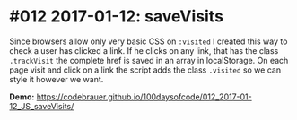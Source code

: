 # #012 2017-01-12: saveVisits

Since browsers allow only very basic CSS on `:visited` I created this way to check a user has clicked a link. If he clicks on any link, that has the class `.trackVisit` the complete href is saved in an array in localStorage. On each page visit and click on a link the script adds the class `.visited` so we can style it however we want.

**Demo:** <https://codebrauer.github.io/100daysofcode/012_2017-01-12_JS_saveVisits/>
